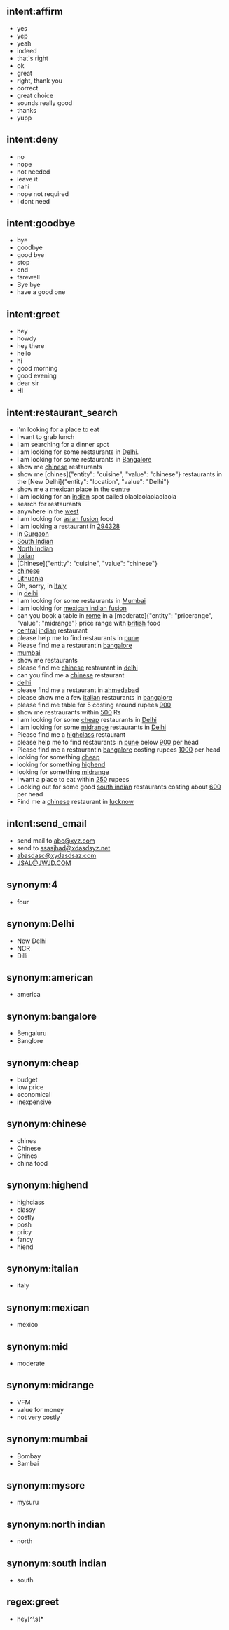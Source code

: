 ## intent:affirm
- yes
- yep
- yeah
- indeed
- that's right
- ok
- great
- right, thank you
- correct
- great choice
- sounds really good
- thanks
- yupp

## intent:deny
- no
- nope
- not needed
- leave it
- nahi
- nope not required
- I dont need

## intent:goodbye
- bye
- goodbye
- good bye
- stop
- end
- farewell
- Bye bye
- have a good one

## intent:greet
- hey
- howdy
- hey there
- hello
- hi
- good morning
- good evening
- dear sir
- Hi

## intent:restaurant_search
- i'm looking for a place to eat
- I want to grab lunch
- I am searching for a dinner spot
- I am looking for some restaurants in [Delhi](location).
- I am looking for some restaurants in [Bangalore](location)
- show me [chinese](cuisine) restaurants
- show me [chines]{"entity": "cuisine", "value": "chinese"} restaurants in the [New Delhi]{"entity": "location", "value": "Delhi"}
- show me a [mexican](cuisine) place in the [centre](location)
- i am looking for an [indian](cuisine) spot called olaolaolaolaolaola
- search for restaurants
- anywhere in the [west](location)
- I am looking for [asian fusion](cuisine) food
- I am looking a restaurant in [294328](location)
- in [Gurgaon](location)
- [South Indian](cuisine)
- [North Indian](cuisine)
- [Italian](cuisine)
- [Chinese]{"entity": "cuisine", "value": "chinese"}
- [chinese](cuisine)
- [Lithuania](location)
- Oh, sorry, in [Italy](location)
- in [delhi](location)
- I am looking for some restaurants in [Mumbai](location)
- I am looking for [mexican indian fusion](cuisine)
- can you book a table in [rome](location) in a [moderate]{"entity": "pricerange", "value": "midrange"} price range with [british](cuisine) food 
- [central](location) [indian](cuisine) restaurant
- please help me to find restaurants in [pune](location)
- Please find me a restaurantin [bangalore](location)
- [mumbai](location)
- show me restaurants
- please find me [chinese](cuisine) restaurant in [delhi](location)
- can you find me a [chinese](cuisine) restaurant
- [delhi](location)
- please find me a restaurant in [ahmedabad](location)
- please show me a few [italian](cuisine) restaurants in [bangalore](location)
- please find me table for 5 costing around rupees [900](pricerange)
- show me restraurants within [500](pricerange) Rs
- I am looking for some [cheap](pricerange) restaurants in [Delhi](location)
- I am looking for some [midrange](pricerange) restaurants in [Delhi](location)
- Please find me a [highclass](pricerange) restaurant
- please help me to find restaurants in [pune](location) below [900](pricerange) per head
- Please find me a restaurantin [bangalore](location) costing rupees [1000](pricerange) per head
- looking for something [cheap](pricerange)
- looking for something [highend](pricerange)
- looking for something [midrange](pricerange)
- I want a place to eat within [250](pricerange) rupees
- Looking out for some good [south indian](cuisine) restaurants costing about [600](pricerange) per head
- Find me a [chinese](cuisine) restaurant in [lucknow](location)

## intent:send_email
- send mail to [abc@xyz.com](email)
- send to  [ssasjhad@xdasdsyz.net](email)
- [abasdasc@xydasdsaz.com](email)
- [JSAL@JWJD.COM](email)

## synonym:4
- four

## synonym:Delhi
- New Delhi
- NCR
- Dilli

## synonym:american
- america

## synonym:bangalore
- Bengaluru
- Banglore

## synonym:cheap
- budget
- low price
- economical
- inexpensive

## synonym:chinese
- chines
- Chinese
- Chines
- china food

## synonym:highend
- highclass
- classy
- costly
- posh
- pricy
- fancy
- hiend

## synonym:italian
- italy

## synonym:mexican
- mexico

## synonym:mid
- moderate

## synonym:midrange
- VFM
- value for money
- not very costly

## synonym:mumbai
- Bombay
- Bambai

## synonym:mysore
- mysuru

## synonym:north indian
- north

## synonym:south indian
- south

## regex:greet
- hey[^\s]*
